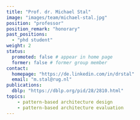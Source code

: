 ```yaml
---
title: "Prof. dr. Michael Stal"
image: "images/team/michael-stal.jpg"
position: "professor"
position_remark: "honorary"
past_positions:
  - "phd student"
weight: 2
status:
  promoted: false # appear in home page
  former: false # former group member
contact:
  homepage: "https://de.linkedin.com/in/drstal"
  email: "m.stal@rug.nl"
publications:
  dblp: "https://dblp.org/pid/28/2810.html"
topics:
    - pattern-based architecture design
    - pattern-based architecture evaluation
---
```

